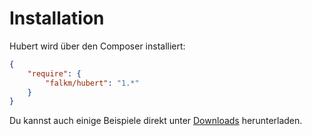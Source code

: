 # Installation

Hubert wird über den Composer installiert:

```json
{
    "require": {
        "falkm/hubert": "1.*"
    }
}
```

Du kannst auch einige Beispiele direkt unter [Downloads](/de/dokumentation/info/downloads) herunterladen.